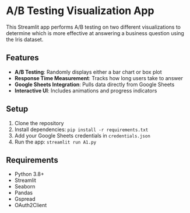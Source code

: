 # A/B Testing Visualization App

This Streamlit app performs A/B testing on two different visualizations to determine which is more effective at answering a business question using the Iris dataset.

## Features
- **A/B Testing**: Randomly displays either a bar chart or box plot
- **Response Time Measurement**: Tracks how long users take to answer
- **Google Sheets Integration**: Pulls data directly from Google Sheets
- **Interactive UI**: Includes animations and progress indicators

## Setup
1. Clone the repository
2. Install dependencies: `pip install -r requirements.txt`
3. Add your Google Sheets credentials in `credentials.json`
4. Run the app: `streamlit run A1.py`

## Requirements
- Python 3.8+
- Streamlit
- Seaborn
- Pandas
- Gspread
- OAuth2Client


